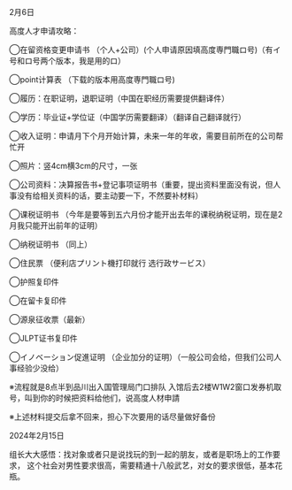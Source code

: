 2月6日

高度人才申请攻略：

◯在留资格变更申请书 （个人+公司）(个人申请原因填高度専門職ロ号)（有イ号和ロ号两个版本，我是用的ロ）

◯point计算表  （下载的版本用高度専門職ロ号)

◯履历：在职证明，退职证明（中国在职经历需要提供翻译件）

◯学历：毕业证+学位证（中国学历需要翻译）（翻译自己翻译就行）

◯收入证明：申请月下个月开始计算，未来一年的年收，需要目前所在的公司帮忙开

◯照片：竖4cm横3cm的尺寸，一张

◯公司资料：决算报告书+登记事项证明书（重要，提出资料里面没有说，但人事没有给相关资料的话，要主动要一下，不然要补材料）

◯课税证明书 （今年是要等到五六月份才能开出去年的课税纳税证明，现在是2月我只能开出前年的证明）

◯纳税证明书 （同上）

◯住民票 （便利店プリント機打印就行 选行政サービス）

◯护照复印件 

◯在留卡复印件

◯源泉征收票（最新）

◯JLPT证书复印件

◯イノベーション促進证明 （企业加分的证明）（一般公司会给，但我们公司人事经验少没给）

※流程就是8点半到品川出入国管理局门口排队 入馆后去2楼W1W2窗口发券机取号，叫到你的时候把资料给他们，说高度人材申請

※上述材料提交后拿不回来，担心下次要用的话尽量做好备份



2024年2月15日

组长大大感悟：找对象或者只是说找玩的到一起的朋友，或者是职场上的工作要求， 这个社会对男性要求很高，需要精通十八般武艺，对女的要求很低，基本花瓶。



